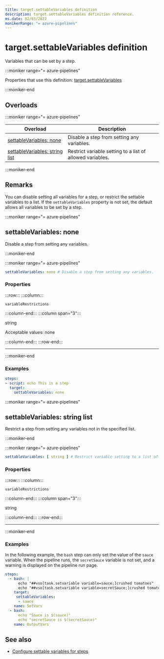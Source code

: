 ```yaml
---
title: target.settableVariables definition
description: target.settableVariables definition reference.
ms.date: 02/03/2022
monikerRange: "= azure-pipelines"
---
```


# target.settableVariables definition


Variables that can be set by a step.


:::moniker range="= azure-pipelines"

Properties that use this definition: [target.settableVariables](target.md)

:::moniker-end

## Overloads

:::moniker range="= azure-pipelines" 

| Overload | Description |
|----------|-------------|
| [settableVariables: none](#settablevariables-none) | Disable a step from setting any variables. |
| [settableVariables: string list](#settablevariables-string-list) | Restrict variable setting to a list of allowed variables. |

:::moniker-end


## Remarks

You can disable setting all variables for a step, or restrict the settable variables to a list. If the `settableVariables` property is not set, the default allows all variables to be set by a step.

:::moniker range="= azure-pipelines"

## settableVariables: none

Disable a step from setting any variables.



:::moniker-end

:::moniker range="= azure-pipelines"

<!-- :::api-definition signature="variableRestrictions(none)" version="azure-pipelines"::: -->


```yaml
settableVariables: none # Disable a step from setting any variables.
```

### Properties


<!-- :::api-property::: -->
:::row:::
  :::column:::
   <!-- :::api-property-name::: -->
   `variableRestrictions`
   <!-- :::api-property-name-end::: -->
  :::column-end:::
  :::column span="3":::
<!-- :::api-property-type::: --> 
string
<!-- :::api-property-type-end::: -->  
<!-- :::api-desc type="property"::: -->Acceptable values: none
 <!-- :::api-desc-end::: -->
  :::column-end:::
:::row-end:::
<!-- :::api-property-end::: -->
___





<!-- :::api-definition-end::: -->

:::moniker-end


<!-- Remarks -->


### Examples

```yaml
steps:
- script: echo This is a step
  target:
    settableVariables: none
```

:::moniker range="= azure-pipelines"

## settableVariables: string list

Restrict a step from setting any variables not in the specified list.



:::moniker-end

:::moniker range="= azure-pipelines"

<!-- :::api-definition signature="variableRestrictions[string]" version="azure-pipelines"::: -->


```yaml
settableVariables: [ string ] # Restrict variable setting to a list of allowed variables. 
```

### Properties


<!-- :::api-property::: -->
:::row:::
  :::column:::
   <!-- :::api-property-name::: -->
   `variableRestrictions`
   <!-- :::api-property-name-end::: -->
  :::column-end:::
  :::column span="3":::
<!-- :::api-property-type::: --> 
string
<!-- :::api-property-type-end::: -->  
<!-- :::api-desc type="property"::: -->
 <!-- :::api-desc-end::: -->
  :::column-end:::
:::row-end:::
<!-- :::api-property-end::: -->
___





<!-- :::api-definition-end::: -->

:::moniker-end


<!-- Remarks -->


### Examples

In the following example, the `bash` step can only set the value of the `sauce` variable. When the pipeline runs, the `secretSauce` variable is not set, and a warning is displayed on the pipeline run page.

```yaml
steps:
  - bash: |
      echo "##vso[task.setvariable variable=sauce;]crushed tomatoes"
      echo "##vso[task.setvariable variable=secretSauce;]crushed tomatoes with garlic"
    target:
     settableVariables:
      - sauce
    name: SetVars
  - bash: 
      echo "Sauce is $(sauce)"
      echo "secretSauce is $(secretSauce)"
    name: OutputVars
```


## See also

- [Configure settable variables for steps](/azure/devops/pipelines/process/variables#configure-settable-variables-for-steps)

